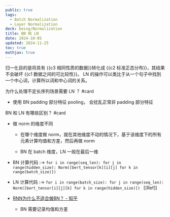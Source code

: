 ```yaml
---
public: true
tags:
  - Batch Normalization
  - Layer Normalization
deck: being/Normalization
title: BN 和 LN
date: 2024-10-05
updated: 2024-11-25
toc: true
mathjax: true
---
```


归一化目的是将具有 {{c3 相同性质的数据}}转化成 {{c2 标准正态分布}}，其结果不会破坏 {{c1 数据之间的可比较性}}。
LN 的操作可以类比于从一个句子中找到一个中心词，计算所以词和中心词的关系。

为什么处理不定长序列场景需要 LN ？ #card
  + 使用 BN padding 部分特征 pooling， 会扰乱正常非 padding 部分特征

BN 和 LN 有哪些区别？ #card
  + 做 norm 的维度不同

    + 在哪个维度做 norm，就在其他维度不动的情况下，基于该维度下的所有元素计算均值和方差，然后再做 norm

    + BN 在 batch 维度，LN 一般在最后一维

  + BN 计算代码 :-> `for i in range(seq_len): for j in range(hidden_size): Norm([bert_tensor[k][i][j] for k in range(batch_size)])`
  + LN 计算代码 :-> `for i in range(batch_size): for j in range(seq_len): Norm([bert_tensor[i][j][k] for k in range(hidden_size)]) `
[[Ref]]

  + [RNN为什么不适合做BN？ - 知乎](https://www.zhihu.com/question/308310065)

    + BN 需要记录均值和方差
